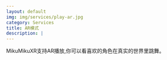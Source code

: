 ```yaml
---
layout: default
img: img/services/play-ar.jpg
category: Services
title: AR模式
description: |
---
```

  MikuMikuXR支持AR播放,你可以看喜欢的角色在真实的世界里跳舞。
